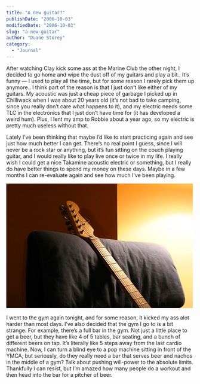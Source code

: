 ```yaml
---
title: "A new guitar?"
publishDate: "2006-10-03"
modifiedDate: "2006-10-03"
slug: "a-new-guitar"
author: "Duane Storey"
category:
  - "Journal"
---
```


After watching Clay kick some ass at the Marine Club the other night, I decided to go home and wipe the dust off of my guitars and play a bit.. It’s funny — I used to play all the time, but for some reason I rarely pick them up anymore.. I think part of the reason is that I just don’t like either of my guitars. My acoustic was just a cheap piece of garbage I picked up in Chilliwack when I was about 20 years old (it’s not bad to take camping, since you really don’t care what happens to it), and my electric needs some TLC in the electronics that I just don’t have time for (it has developed a weird hum). Plus, I lent my amp to Robbie about a year ago, so my electric is pretty much useless without that.

Lately I’ve been thinking that maybe I’d like to start practicing again and see just how much better I can get. There’s no real point I guess, since I will never be a rock star or anything, but it’s fun sitting on the couch playing guitar, and I would really like to play live once or twice in my life. I really wish I could get a nice Takamine acoustic electric or something, but I really do have better things to spend my money on these days. Maybe in a few months I can re-evaluate again and see how much I’ve been playing.

[![Guitar](_images/a-new-guitar-1.jpg)](http://www.flickr.com/photos/duanestorey/257046240/)

I went to the gym again tonight, and for some reason, it kicked my ass alot harder than most days. I’ve also decided that the gym I go to is a bit strange. For example, there’s a full bar in the gym. Not just a little place to get a beer, but they have like 4 of 5 tables, bar seating, and a bunch of different beers on tap. It’s literally like 5 steps away from the last cardio machine. Now, I can turn a blind eye to a pop machine sitting in front of the YMCA, but seriously, do they really need a bar that serves beer and nachos in the middle of a gym? Talk about pushing will-power to the absolute limits. Thankfully I can resist, but I’m amazed how many people do a workout and then head into the bar for a pitcher of beer.